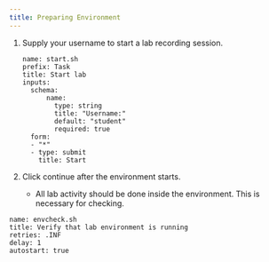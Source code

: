 ```yaml
---
title: Preparing Environment
---
```


1. Supply your username to start a lab recording session.

    ```examiner:execute-test
    name: start.sh
    prefix: Task
    title: Start lab
    inputs:
      schema:
          name:
            type: string
            title: "Username:"
            default: "student"
            required: true
      form:
      - "*"
      - type: submit
        title: Start
    ```

2. Click continue after the environment starts.
   - All lab activity should be done inside the environment. This is necessary for checking.

  ```examiner:execute-test
  name: envcheck.sh
  title: Verify that lab environment is running
  retries: .INF
  delay: 1
  autostart: true
  ```
